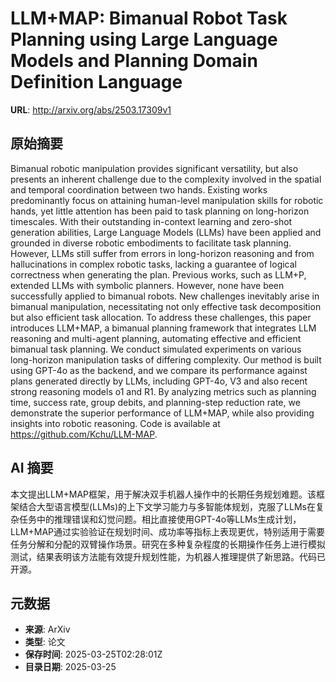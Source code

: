 # LLM+MAP: Bimanual Robot Task Planning using Large Language Models and Planning Domain Definition Language

**URL**: http://arxiv.org/abs/2503.17309v1

## 原始摘要

Bimanual robotic manipulation provides significant versatility, but also
presents an inherent challenge due to the complexity involved in the spatial
and temporal coordination between two hands. Existing works predominantly focus
on attaining human-level manipulation skills for robotic hands, yet little
attention has been paid to task planning on long-horizon timescales. With their
outstanding in-context learning and zero-shot generation abilities, Large
Language Models (LLMs) have been applied and grounded in diverse robotic
embodiments to facilitate task planning. However, LLMs still suffer from errors
in long-horizon reasoning and from hallucinations in complex robotic tasks,
lacking a guarantee of logical correctness when generating the plan. Previous
works, such as LLM+P, extended LLMs with symbolic planners. However, none have
been successfully applied to bimanual robots. New challenges inevitably arise
in bimanual manipulation, necessitating not only effective task decomposition
but also efficient task allocation. To address these challenges, this paper
introduces LLM+MAP, a bimanual planning framework that integrates LLM reasoning
and multi-agent planning, automating effective and efficient bimanual task
planning. We conduct simulated experiments on various long-horizon manipulation
tasks of differing complexity. Our method is built using GPT-4o as the backend,
and we compare its performance against plans generated directly by LLMs,
including GPT-4o, V3 and also recent strong reasoning models o1 and R1. By
analyzing metrics such as planning time, success rate, group debits, and
planning-step reduction rate, we demonstrate the superior performance of
LLM+MAP, while also providing insights into robotic reasoning. Code is
available at https://github.com/Kchu/LLM-MAP.


## AI 摘要

本文提出LLM+MAP框架，用于解决双手机器人操作中的长期任务规划难题。该框架结合大型语言模型(LLMs)的上下文学习能力与多智能体规划，克服了LLMs在复杂任务中的推理错误和幻觉问题。相比直接使用GPT-4o等LLMs生成计划，LLM+MAP通过实验验证在规划时间、成功率等指标上表现更优，特别适用于需要任务分解和分配的双臂操作场景。研究在多种复杂程度的长期操作任务上进行模拟测试，结果表明该方法能有效提升规划性能，为机器人推理提供了新思路。代码已开源。

## 元数据

- **来源**: ArXiv
- **类型**: 论文
- **保存时间**: 2025-03-25T02:28:01Z
- **目录日期**: 2025-03-25
